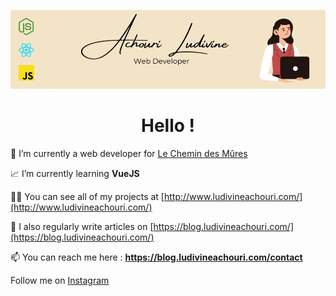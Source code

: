 ![Profile banner](./assets/profile-banner.png)

<h1 align="center">Hello !</h1>

💼 I’m currently a web developer for [Le Chemin des Mûres](https://www.lechemindesmures.fr/)

📈 I’m currently learning **VueJS**

👨‍💻 You can see all of my projects at [http://www.ludivineachouri.com/](http://www.ludivineachouri.com/)

📝 I also regularly write articles on [https://blog.ludivineachouri.com/](https://blog.ludivineachouri.com/)

📫 You can reach me here : **https://blog.ludivineachouri.com/contact**

Follow me on <a href="https://instagram.com/la.dev" target="blank">Instagram</a>
